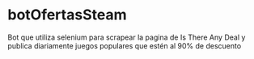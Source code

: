 # botOfertasSteam
Bot que utiliza selenium para scrapear la pagina de Is There Any Deal y publica diariamente juegos populares que estén al 90% de descuento
